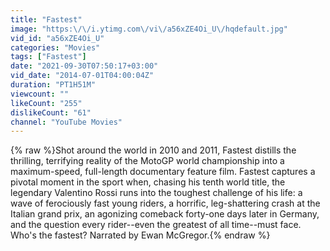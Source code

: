 ```yaml
---
title: "Fastest"
image: "https:\/\/i.ytimg.com\/vi\/a56xZE4Oi_U\/hqdefault.jpg"
vid_id: "a56xZE4Oi_U"
categories: "Movies"
tags: ["Fastest"]
date: "2021-09-30T07:50:17+03:00"
vid_date: "2014-07-01T04:00:04Z"
duration: "PT1H51M"
viewcount: ""
likeCount: "255"
dislikeCount: "61"
channel: "YouTube Movies"
---
```

{% raw %}Shot around the world in 2010 and 2011, Fastest distills the thrilling, terrifying reality of the MotoGP world championship into a maximum-speed, full-length documentary feature film. Fastest captures a pivotal moment in the sport when, chasing his tenth world title, the legendary Valentino Rossi runs into the toughest challenge of his life: a wave of ferociously fast young riders, a horrific, leg-shattering crash at the Italian grand prix, an agonizing comeback forty-one days later in Germany, and the question every rider--even the greatest of all time--must face. Who's the fastest? Narrated by Ewan McGregor.{% endraw %}
